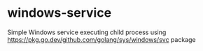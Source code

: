 # windows-service
Simple Windows service executing child process using https://pkg.go.dev/github.com/golang/sys/windows/svc package
